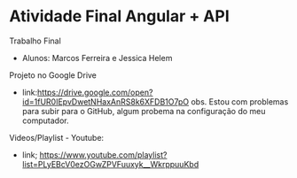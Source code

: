 # Atividade Final Angular + API
Trabalho Final

- Alunos: Marcos Ferreira e Jessica Helem

Projeto no Google Drive
  - link:https://drive.google.com/open?id=1fUR0IEpvDwetNHaxAnRS8k6XFDB1O7pO
obs. Estou com problemas para subir para o GitHub, algum probema na configuração do meu computador.

Videos/Playlist - Youtube: 
  - link; https://www.youtube.com/playlist?list=PLyEBcV0ezOGwZPVFuuxyk__WkrppuuKbd
  

